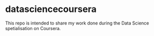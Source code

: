 datasciencecoursera
===================

This repo is intended to share my work done during the Data Science spetialisation on Coursera.
